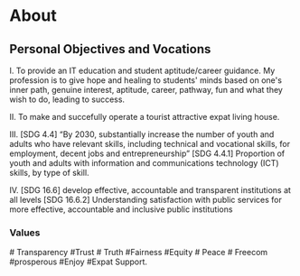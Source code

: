 # About

<!-- wp:paragraph -->

## Personal Objectives and Vocations

<p> I. To provide an IT education and student aptitude/career guidance. My profession is to give hope and healing to students' minds based on one's inner path, genuine interest, aptitude, career, pathway, fun and what they wish to do, leading to success.
</p>
<p>
  II. To make and succefully operate a tourist attractive expat living house.
</p>

<p>
III. [SDG 4.4] “By 2030, substantially increase the number of youth and adults
who have relevant skills, including technical and vocational skills, for
employment, decent jobs and entrepreneurship”
[SDG 4.4.1] Proportion of youth and adults with information and communications technology (ICT) skills, by type of skill.
</p>
<p>
IV. [SDG 16.6] develop effective, accountable and transparent institutions at all levels
[SDG 16.6.2] Understanding satisfaction with public services for more effective, accountable and inclusive public institutions
</p>

### Values

<p> # Transparency #Trust # Truth #Fairness #Equity # Peace # Freecom #prosperous #Enjoy #Expat Support.</p>


